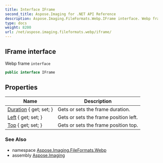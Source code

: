 ```yaml
---
title: Interface IFrame
second_title: Aspose.Imaging for .NET API Reference
description: Aspose.Imaging.FileFormats.Webp.IFrame interface. Webp frame interface
type: docs
weight: 8200
url: /net/aspose.imaging.fileformats.webp/iframe/
---
```

## IFrame interface

Webp frame `interface`

```csharp
public interface IFrame
```

## Properties

| Name | Description |
| --- | --- |
| [Duration](../../aspose.imaging.fileformats.webp/iframe/duration/) { get; set; } | Gets or sets the frame duration. |
| [Left](../../aspose.imaging.fileformats.webp/iframe/left/) { get; set; } | Gets or sets the frame position left. |
| [Top](../../aspose.imaging.fileformats.webp/iframe/top/) { get; set; } | Gets or sets the frame position top. |

### See Also

* namespace [Aspose.Imaging.FileFormats.Webp](../../aspose.imaging.fileformats.webp/)
* assembly [Aspose.Imaging](../../)


